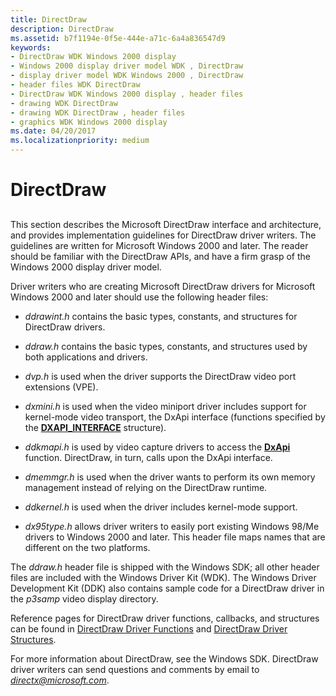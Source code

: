 ```yaml
---
title: DirectDraw
description: DirectDraw
ms.assetid: b7f1194e-0f5e-444e-a71c-6a4a836547d9
keywords:
- DirectDraw WDK Windows 2000 display
- Windows 2000 display driver model WDK , DirectDraw
- display driver model WDK Windows 2000 , DirectDraw
- header files WDK DirectDraw
- DirectDraw WDK Windows 2000 display , header files
- drawing WDK DirectDraw
- drawing WDK DirectDraw , header files
- graphics WDK Windows 2000 display
ms.date: 04/20/2017
ms.localizationpriority: medium
---
```


# DirectDraw


## <span id="ddk_directdraw_gg"></span><span id="DDK_DIRECTDRAW_GG"></span>


This section describes the Microsoft DirectDraw interface and architecture, and provides implementation guidelines for DirectDraw driver writers. The guidelines are written for Microsoft Windows 2000 and later. The reader should be familiar with the DirectDraw APIs, and have a firm grasp of the Windows 2000 display driver model.

Driver writers who are creating Microsoft DirectDraw drivers for Microsoft Windows 2000 and later should use the following header files:

-   *ddrawint.h* contains the basic types, constants, and structures for DirectDraw drivers.

-   *ddraw.h* contains the basic types, constants, and structures used by both applications and drivers.

-   *dvp.h* is used when the driver supports the DirectDraw video port extensions (VPE).

-   *dxmini.h* is used when the video miniport driver includes support for kernel-mode video transport, the DxApi interface (functions specified by the [**DXAPI\_INTERFACE**](https://docs.microsoft.com/windows/desktop/api/dxmini/ns-dxmini-_dxapi_interface) structure).

-   *ddkmapi.h* is used by video capture drivers to access the [**DxApi**](https://docs.microsoft.com/windows-hardware/drivers/ddi/dxapi/nf-dxapi-dxapi) function. DirectDraw, in turn, calls upon the DxApi interface.

-   *dmemmgr.h* is used when the driver wants to perform its own memory management instead of relying on the DirectDraw runtime.

-   *ddkernel.h* is used when the driver includes kernel-mode support.

-   *dx95type.h* allows driver writers to easily port existing Windows 98/Me drivers to Windows 2000 and later. This header file maps names that are different on the two platforms.

The *ddraw.h* header file is shipped with the Windows SDK; all other header files are included with the Windows Driver Kit (WDK). The Windows Driver Development Kit (DDK) also contains sample code for a DirectDraw driver in the *p3samp* video display directory.

Reference pages for DirectDraw driver functions, callbacks, and structures can be found in [DirectDraw Driver Functions](https://docs.microsoft.com/windows-hardware/drivers/ddi/index) and [DirectDraw Driver Structures](https://docs.microsoft.com/windows-hardware/drivers/ddi/index).

For more information about DirectDraw, see the Windows SDK. DirectDraw driver writers can send questions and comments by email to <em>directx@microsoft.com</em>.

 

 





